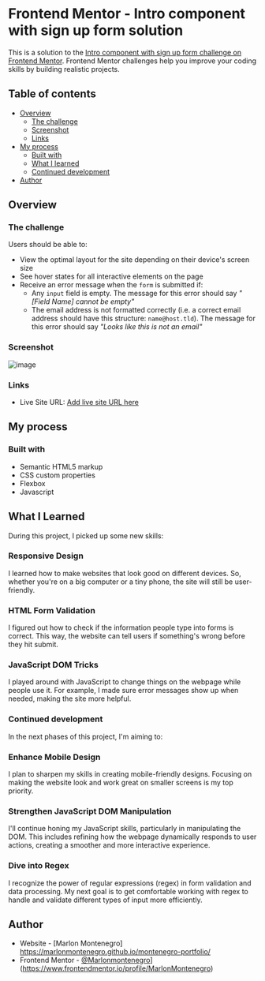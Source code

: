 # Frontend Mentor - Intro component with sign up form solution

This is a solution to the [Intro component with sign up form challenge on Frontend Mentor](https://www.frontendmentor.io/challenges/intro-component-with-signup-form-5cf91bd49edda32581d28fd1). Frontend Mentor challenges help you improve your coding skills by building realistic projects. 

## Table of contents

- [Overview](#overview)
  - [The challenge](#the-challenge)
  - [Screenshot](#screenshot)
  - [Links](#links)
- [My process](#my-process)
  - [Built with](#built-with)
  - [What I learned](#what-i-learned)
  - [Continued development](#continued-development)
- [Author](#author)


## Overview

### The challenge

Users should be able to:

- View the optimal layout for the site depending on their device's screen size
- See hover states for all interactive elements on the page
- Receive an error message when the `form` is submitted if:
  - Any `input` field is empty. The message for this error should say *"[Field Name] cannot be empty"*
  - The email address is not formatted correctly (i.e. a correct email address should have this structure: `name@host.tld`). The message for this error should say *"Looks like this is not an email"*

### Screenshot

![image](https://github.com/MarlonMontenegro/sign-up-form/assets/103525183/e03d5c42-cccc-48a7-81b2-30762063d8a1)

### Links

- Live Site URL: [Add live site URL here](https://your-live-site-url.com)

## My process

### Built with

- Semantic HTML5 markup
- CSS custom properties
- Flexbox
- Javascript

## What I Learned

During this project, I picked up some new skills:

### Responsive Design
I learned how to make websites that look good on different devices. So, whether you're on a big computer or a tiny phone, the site will still be user-friendly.

### HTML Form Validation
I figured out how to check if the information people type into forms is correct. This way, the website can tell users if something's wrong before they hit submit.

### JavaScript DOM Tricks
I played around with JavaScript to change things on the webpage while people use it. For example, I made sure error messages show up when needed, making the site more helpful.


### Continued development

In the next phases of this project, I'm aiming to:

### Enhance Mobile Design
I plan to sharpen my skills in creating mobile-friendly designs. Focusing on making the website look and work great on smaller screens is my top priority.

### Strengthen JavaScript DOM Manipulation
I'll continue honing my JavaScript skills, particularly in manipulating the DOM. This includes refining how the webpage dynamically responds to user actions, creating a smoother and more interactive experience.

### Dive into Regex
I recognize the power of regular expressions (regex) in form validation and data processing. My next goal is to get comfortable working with regex to handle and validate different types of input more efficiently.

## Author

- Website - [Marlon Montenegro] https://marlonmontenegro.github.io/montenegro-portfolio/
- Frontend Mentor - [@Marlonmontenegro](https://www.your-site.com)](https://www.frontendmentor.io/profile/MarlonMontenegro)

